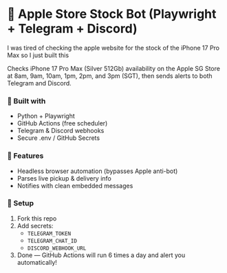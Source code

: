 # 🍏 Apple Store Stock Bot (Playwright + Telegram + Discord)

I was tired of checking the apple website for the stock of the iPhone 17 Pro Max so I just built this

Checks iPhone 17 Pro Max (Silver 512Gb) availability on the Apple SG Store at 8am, 9am, 10am, 1pm, 2pm, and 3pm (SGT),
then sends alerts to both Telegram and Discord.

### 🔧 Built with
- Python + Playwright
- GitHub Actions (free scheduler)
- Telegram & Discord webhooks
- Secure .env / GitHub Secrets

### 🧠 Features
- Headless browser automation (bypasses Apple anti-bot)
- Parses live pickup & delivery info
- Notifies with clean embedded messages

### 🚀 Setup
1. Fork this repo
2. Add secrets:
   - `TELEGRAM_TOKEN`
   - `TELEGRAM_CHAT_ID`
   - `DISCORD_WEBHOOK_URL`
3. Done — GitHub Actions will run 6 times a day and alert you automatically!
